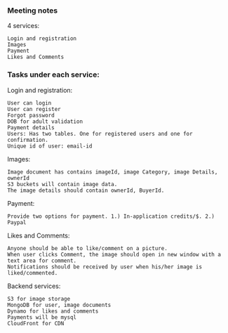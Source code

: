 ### Meeting notes

4 services:
```
Login and registration
Images
Payment
Likes and Comments
```
### Tasks under each service:

Login and registration:
```
User can login
User can register
Forgot password
DOB for adult validation
Payment details
Users: Has two tables. One for registered users and one for confirmation.
Unique id of user: email-id
```
Images:
```
Image document has contains imageId, image Category, image Details, ownerId
S3 buckets will contain image data.
The image details should contain ownerId, BuyerId.
```
Payment:
```
Provide two options for payment. 1.) In-application credits/$. 2.) Paypal
```
Likes and Comments:
```
Anyone should be able to like/comment on a picture.
When user clicks Comment, the image should open in new window with a text area for comment.
Notifications should be received by user when his/her image is liked/commented.
```
Backend services:
```
S3 for image storage
MongoDB for user, image documents
Dynamo for likes and comments
Payments will be mysql
CloudFront for CDN
```
